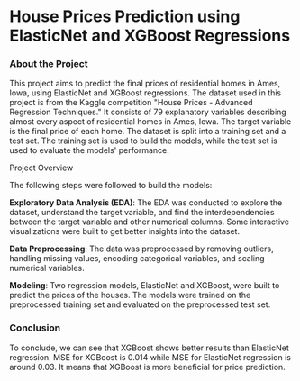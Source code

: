# House Prices Prediction using ElasticNet and XGBoost Regressions

### About the Project

This project aims to predict the final prices of residential homes in Ames, Iowa, using ElasticNet and XGBoost regressions. 
The dataset used in this project is from the Kaggle competition "House Prices - Advanced Regression Techniques." 
It consists of 79 explanatory variables describing almost every aspect of residential homes in Ames, Iowa. 
The target variable is the final price of each home. The dataset is split into a training set and a test set. 
The training set is used to build the models, while the test set is used to evaluate the models' performance.

Project Overview

The following steps were followed to build the models:

**Exploratory Data Analysis (EDA)**: The EDA was conducted to explore the dataset, understand the target variable, and find the interdependencies between the target variable and other numerical columns. 
Some interactive visualizations were built to get better insights into the dataset.

**Data Preprocessing**: The data was preprocessed by removing outliers, handling missing values, encoding categorical variables, and scaling numerical variables.

**Modeling**: Two regression models, ElasticNet and XGBoost, were built to predict the prices of the houses. 
The models were trained on the preprocessed training set and evaluated on the preprocessed test set.

### Conclusion
To conclude, we can see that XGBoost shows better results than ElasticNet regression. 
MSE for XGBoost is 0.014 while MSE for ElasticNet regression is around 0.03. 
It means that XGBoost is more beneficial for price prediction.
